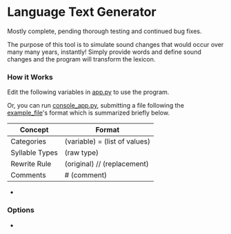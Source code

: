 # Language Text Generator

Mostly complete, pending thorough testing and continued bug fixes.

The purpose of this tool is to simulate sound changes that would occur over many many years, instantly!
Simply provide words and define sound changes and the program will transform the lexicon.

### How it Works

Edit the following variables in [app.py](https://github.com/rmhopkins4/Conlang-Tools/blob/main/language_text_generator/app.py) to use the program.

Or, you can run [console_app.py](https://github.com/rmhopkins4/Conlang-Tools/blob/main/language_text_generator/console_app.py), submitting a file following the [example_file](https://github.com/rmhopkins4/Conlang-Tools/blob/main/language_text_generator/materials/example_input.txt)'s format which is summarized briefly below. 

| Concept         | Format                                       |
|-----------------|----------------------------------------------|
| Categories      | (variable) = (list of values)                |
| Syllable Types  | (raw type)                                   |
| Rewrite Rule    | (original) // (replacement)                  |
| Comments        | # (comment)                                  |

- 
### Options

- 
